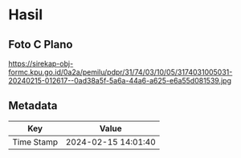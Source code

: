# Hasil

## Foto C Plano

https://sirekap-obj-formc.kpu.go.id/0a2a/pemilu/pdpr/31/74/03/10/05/3174031005031-20240215-012617--0ad38a5f-5a6a-44a6-a625-e6a55d081539.jpg


## Metadata

| Key        | Value               |
| ---------- | ------------------- |
| Time Stamp | 2024-02-15 14:01:40 |



